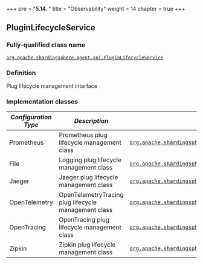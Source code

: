 +++
pre = "<b>5.14. </b>"
title = "Observability"
weight = 14
chapter = true
+++

## PluginLifecycleService

### Fully-qualified class name

[`org.apache.shardingsphere.agent.spi.PluginLifecycleService`](https://github.com/apache/shardingsphere/blob/master/agent/api/src/main/java/org/apache/shardingsphere/agent/spi/PluginLifecycleService.java)

### Definition

Plug lifecycle management interface

### Implementation classes

| *Configuration Type* | *Description*                                        | *Fully-qualified class name* |
| -------------------- | ---------------------------------------------------- | ---------------------------- |
| Prometheus           | Prometheus plug lifecycle management class           | [`org.apache.shardingsphere.agent.plugin.metrics.prometheus.PrometheusPluginLifecycleService`](https://github.com/apache/shardingsphere/blob/master/agent/plugins/metrics/type/prometheus/src/main/java/org/apache/shardingsphere/agent/plugin/metrics/prometheus/PrometheusPluginLifecycleService.java) |
| File                 | Logging plug lifecycle management class              | [`org.apache.shardingsphere.agent.plugin.logging.file.FileLoggingPluginLifecycleService`](https://github.com/apache/shardingsphere/blob/master/agent/plugins/logging/type/file/src/main/java/org/apache/shardingsphere/agent/plugin/logging/file/FileLoggingPluginLifecycleService.java) |
| Jaeger               | Jaeger plug lifecycle management class               | [`org.apache.shardingsphere.agent.plugin.tracing.jaeger.JaegerTracingPluginLifecycleService`](https://github.com/apache/shardingsphere/blob/master/agent/plugins/tracing/type/jaeger/src/main/java/org/apache/shardingsphere/agent/plugin/tracing/jaeger/JaegerTracingPluginLifecycleService.java) |
| OpenTelemetry        | OpenTelemetryTracing plug lifecycle management class | [`org.apache.shardingsphere.agent.plugin.tracing.opentelemetry.OpenTelemetryTracingPluginLifecycleService`](https://github.com/apache/shardingsphere/blob/master/agent/plugins/tracing/type/opentelemetry/src/main/java/org/apache/shardingsphere/agent/plugin/tracing/opentelemetry/OpenTelemetryTracingPluginLifecycleService.java) |
| OpenTracing          | OpenTracing plug lifecycle management class          | [`org.apache.shardingsphere.agent.plugin.tracing.opentracing.OpenTracingPluginLifecycleService`](https://github.com/apache/shardingsphere/blob/master/agent/plugins/tracing/type/opentracing/src/main/java/org/apache/shardingsphere/agent/plugin/tracing/opentracing/OpenTracingPluginLifecycleService.java) |
| Zipkin               | Zipkin plug lifecycle management class               | [`org.apache.shardingsphere.agent.plugin.tracing.zipkin.ZipkinTracingPluginLifecycleService`](https://github.com/apache/shardingsphere/blob/master/agent/plugins/tracing/type/zipkin/src/main/java/org/apache/shardingsphere/agent/plugin/tracing/zipkin/ZipkinTracingPluginLifecycleService.java) |
